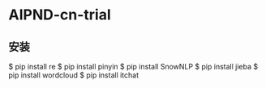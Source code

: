 # AIPND-cn-trial

## 安装
$ pip install re
$ pip install pinyin
$ pip install SnowNLP
$ pip install jieba
$ pip install wordcloud
$ pip install itchat
